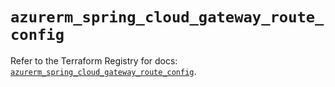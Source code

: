 # `azurerm_spring_cloud_gateway_route_config`

Refer to the Terraform Registry for docs: [`azurerm_spring_cloud_gateway_route_config`](https://registry.terraform.io/providers/hashicorp/azurerm/4.40.0/docs/resources/spring_cloud_gateway_route_config).
